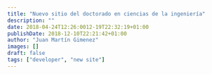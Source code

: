 ```yaml
---
title: "Nuevo sitio del doctorado en ciencias de la ingeniería"
description: ""
date: 2018-04-24T12:26:0012-19T22:32:19+01:00
publishDate: 2018-12-10T22:21:42+01:00
author: "Juan Martín Gimenez"
images: []
draft: false
tags: ["developer", "new site"]
---
```


<!--stackedit_data:
eyJoaXN0b3J5IjpbNzgxNjgzNTMsMTk4NzQxODE3NCwxMTAwMD
A3MDhdfQ==
-->